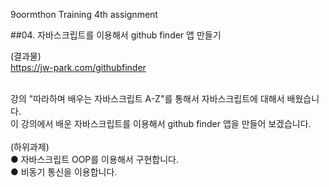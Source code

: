 9oormthon Training 4th assignment

##04. 자바스크립트를 이용해서 github finder 앱 만들기

(결과물)<br>
https://jw-park.com/githubfinder<br><br>

강의 "따라하며 배우는 자바스크립트 A-Z"를 통해서 자바스크립트에 대해서 배웠습니다.<br>
이 강의에서 배운 자바스크립트를 이용해서 github finder 앱을 만들어 보겠습니다.<br>
<br>
(하위과제)<br>
●	자바스크립트 OOP를 이용해서 구현합니다.<br>
●	비동기 통신을 이용합니다.<br>

